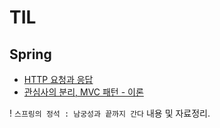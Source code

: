 # TIL

## Spring

- [HTTP 요청과 응답](https://github.com/mysticalness/TIL/blob/main/Spring/Ch.02-Spring-MVC/01.HTTP-요청과-응답.md)
- [관심사의 분리, MVC 패턴 - 이론](https://github.com/mysticalness/TIL/blob/main/Spring/Ch.02-Spring-MVC/02.관심사의-분리,-MVC-패턴_이론.md)

 ! `스프링의 정석 : 남궁성과 끝까지 간다` 내용 및 자료정리.


